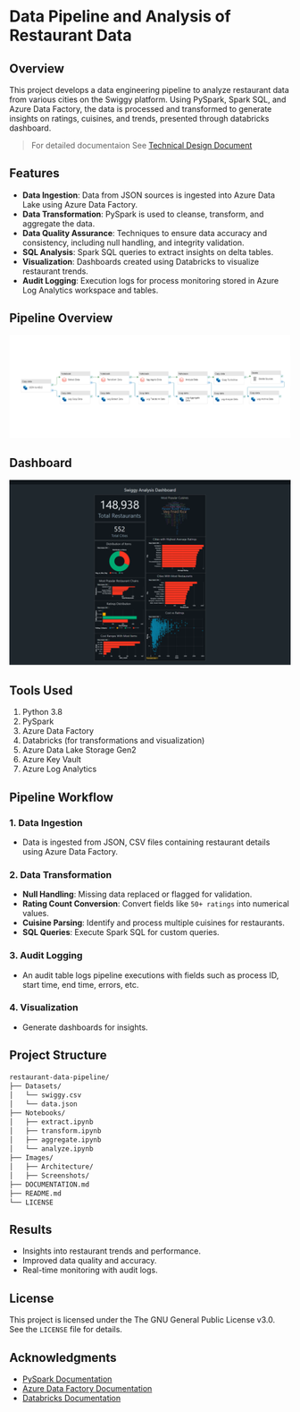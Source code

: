 # Data Pipeline and Analysis of Restaurant Data

## Overview  
This project develops a data engineering pipeline to analyze restaurant data from various cities on the Swiggy platform. Using PySpark, Spark SQL, and Azure Data Factory, the data is processed and transformed to generate insights on ratings, cuisines, and trends, presented through databricks dashboard.

> For detailed documentaion See [Technical Design Document](Documentation.md)

## Features  
- **Data Ingestion**: Data from JSON sources is ingested into Azure Data Lake using Azure Data Factory.  
- **Data Transformation**: PySpark is used to cleanse, transform, and aggregate the data.  
- **Data Quality Assurance**: Techniques to ensure data accuracy and consistency, including null handling, and integrity validation.  
- **SQL Analysis**: Spark SQL queries to extract insights on delta tables.  
- **Visualization**: Dashboards created using Databricks to visualize restaurant trends.  
- **Audit Logging**: Execution logs for process monitoring stored in Azure Log Analytics workspace and tables.  

## Pipeline Overview
![Pipeline](Images/Screenshots/pipeline.png)

## Dashboard
![Dashboard](Images/Screenshots/dashboard.png)

## Tools Used
1. Python 3.8
2. PySpark  
3. Azure Data Factory  
4. Databricks (for transformations and visualization)  
5. Azure Data Lake Storage Gen2
6. Azure Key Vault
7. Azure Log Analytics
 

## Pipeline Workflow  
### 1. Data Ingestion  
- Data is ingested from JSON, CSV files containing restaurant details using Azure Data Factory.  


### 2. Data Transformation  
- **Null Handling**: Missing data replaced or flagged for validation.  
- **Rating Count Conversion**: Convert fields like `50+ ratings` into numerical values.  
- **Cuisine Parsing**: Identify and process multiple cuisines for restaurants.  
- **SQL Queries**: Execute Spark SQL for custom queries.  

### 3. Audit Logging  
- An audit table logs pipeline executions with fields such as process ID, start time, end time, errors, etc.  

### 4. Visualization  
- Generate dashboards for insights.  

## Project Structure  
```plaintext  
restaurant-data-pipeline/  
├── Datasets/  
│   └── swiggy.csv 
│   └── data.json
├── Notebooks/  
│   ├── extract.ipynb  
│   ├── transform.ipynb  
│   ├── aggregate.ipynb  
│   └── analyze.ipynb 
├── Images/  
│   ├── Architecture/
│   ├── Screenshots/
├── DOCUMENTATION.md
├── README.md  
└── LICENSE  
```  

## Results  
- Insights into restaurant trends and performance.  
- Improved data quality and accuracy.  
- Real-time monitoring with audit logs.  

## License  
This project is licensed under the The GNU General Public License v3.0. See the `LICENSE` file for details.  

## Acknowledgments  
- [PySpark Documentation](https://spark.apache.org/docs/latest/api/python/)  
- [Azure Data Factory Documentation](https://learn.microsoft.com/en-us/azure/data-factory/introduction)  
- [Databricks Documentation](https://learn.microsoft.com/en-us/azure/databricks/)
